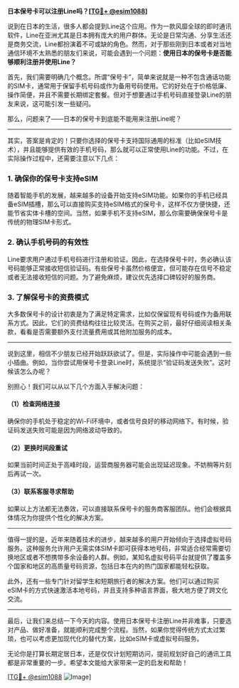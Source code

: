 **日本保号卡可以注册Line吗？[[TG💪+ @esim1088](https://t.me/s/esim1088)]**

说到在日本的生活，很多人都会提到Line这个应用。作为一款风靡全球的即时通讯软件，Line在亚洲尤其是日本拥有庞大的用户群体。无论是日常沟通、分享生活还是商务交流，Line都扮演着不可或缺的角色。然而，对于那些刚到日本或者对当地通信环境不太熟悉的朋友们来说，可能会遇到一个问题：**使用日本的保号卡是否能够顺利注册并使用Line？**

首先，我们需要明确几个概念。所谓“保号卡”，简单来说就是一种不包含通话功能的SIM卡，通常用于保留手机号码或作为备用号码使用。它的好处在于价格低廉、操作简便，并且不需要长期绑定套餐。但对于想要通过手机号码直接登录Line的朋友来说，这可能引发一些疑问。

那么，问题来了——日本的保号卡到底能不能用来注册Line呢？

---

其实，答案是肯定的！只要你选择的保号卡支持国际通用的标准（比如eSIM技术），并且能够提供有效的手机号码，那么就可以正常使用Line的功能。不过，在实际操作过程中，还需要注意以下几点：

### 1. **确保你的保号卡支持eSIM**
随着智能手机的发展，越来越多的设备开始支持eSIM功能。如果你的手机已经具备eSIM插槽，那么可以直接购买支持eSIM格式的保号卡，这样不仅方便快捷，还能节省实体卡槽的空间。当然，如果手机不支持eSIM，那么你需要确保保号卡是传统的物理SIM卡形式。

### 2. **确认手机号码的有效性**
Line要求用户通过手机号码进行注册和验证。因此，在选择保号卡时，务必确认该号码能够正常接收短信验证码。有些保号卡虽然价格便宜，但可能存在信号不稳定或者无法接收短信的问题。为了避免麻烦，建议优先选择口碑较好的服务商。

### 3. **了解保号卡的资费模式**
大多数保号卡的设计初衷是为了满足特定需求，比如仅保留现有号码或作为备用联系方式。因此，它们的资费结构往往比较灵活。在购买之前，最好仔细阅读相关条款，看看是否需要额外支付流量费用或其他附加服务的成本。

---

说到这里，相信不少朋友已经开始跃跃欲试了。但是，实际操作中可能会遇到一些小插曲。例如，当你尝试用保号卡登录Line时，系统提示“验证码发送失败”。这时候该怎么办呢？

别担心！我们可以从以下几个方面入手解决问题：

#### （1）检查网络连接
确保你的手机处于稳定的Wi-Fi环境中，或者信号良好的移动网络下。有时候，验证码发送失败可能是因为网络波动导致的。

#### （2）更换时间段重试
如果当前时间正处于高峰时段，运营商服务器可能会出现延迟现象。不妨稍等片刻后再试一次。

#### （3）联系客服寻求帮助
如果以上方法都无法奏效，可以直接联系保号卡的服务商客服团队。他们会根据具体情况为你提供个性化的解决方案。

---

值得一提的是，近年来随着技术的进步，越来越多的用户开始倾向于选择虚拟号码服务。这种服务允许用户无需实体SIM卡即可获得本地号码，非常适合经常需要切换地区或者不想携带多余设备的人群。例如，某知名虚拟号码平台就提供了覆盖多个国家和地区的高质量号码资源，包括日本在内的热门国家都能轻松获取。

此外，还有一些专门针对留学生和短期旅行者的解决方案。他们可以通过购买eSIM卡的方式快速激活本地号码，并且支持多种语言界面，极大地方便了跨文化交流。

---

最后，让我们来总结一下今天的内容。使用日本保号卡注册Line并非难事，只要选对产品、做好准备，就能顺利完成整个流程。当然，如果你觉得传统方式太过繁琐，也可以考虑更加现代化的替代方案，比如eSIM卡或虚拟号码服务。

无论你是打算长期定居日本，还是仅仅计划短期访问，提前规划好自己的通讯工具都是非常重要的一步。希望本文能给大家带来一定的启发和帮助！

[[TG💪+ @esim1088](https://t.me/s/esim1088) ![Image](https://i.postimg.cc/4NQfJmqS/Snipaste-2025-05-13-00-14-12.png)]